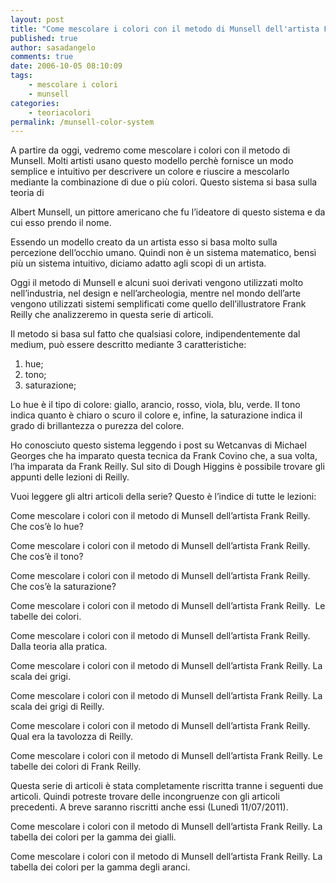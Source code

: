 ```yaml
---
layout: post
title: "Come mescolare i colori con il metodo di Munsell dell'artista Frank Reilly."
published: true
author: sasadangelo
comments: true
date: 2006-10-05 08:10:09
tags:
    - mescolare i colori
    - munsell
categories:
    - teoriacolori
permalink: /munsell-color-system
---
```




  A partire da oggi, vedremo come mescolare i colori con il metodo di Munsell. Molti artisti usano questo modello perchè fornisce un modo semplice e intuitivo per descrivere un colore e riuscire a mescolarlo mediante la combinazione di due o più colori. Questo sistema si basa sulla teoria di 
  
  Albert Munsell, un pittore americano che fu l&#8217;ideatore di questo sistema e da cui esso prendo il nome.



  Essendo un modello creato da un artista esso si basa molto sulla percezione dell&#8217;occhio umano. Quindi non è un sistema matematico, bensì più un sistema intuitivo, diciamo adatto agli scopi di un artista.



  Oggi il metodo di Munsell e alcuni suoi derivati vengono utilizzati molto nell&#8217;industria, nel design e nell&#8217;archeologia, mentre nel mondo dell&#8217;arte vengono utilizzati sistemi semplificati come quello dell&#8217;illustratore Frank Reilly che analizzeremo in questa serie di articoli.



  Il metodo si basa sul fatto che qualsiasi colore, indipendentemente dal medium, può essere descritto mediante 3 caratteristiche:


  1. hue;
  2. tono;
  3. saturazione;


  Lo hue è il tipo di colore: giallo, arancio, rosso, viola, blu, verde. Il tono indica quanto è chiaro o scuro il colore e, infine, la saturazione indica il grado di brillantezza o purezza del colore.



  Ho conosciuto questo sistema leggendo i post su Wetcanvas di Michael Georges che ha imparato questa tecnica da Frank Covino che, a sua volta, l&#8217;ha imparata da Frank Reilly. Sul sito di Dough Higgins è possibile trovare gli appunti delle lezioni di Reilly.



  Vuoi leggere gli altri articoli della serie? Questo è l&#8217;indice di tutte le lezioni:



  Come mescolare i colori con il metodo di Munsell dell&#8217;artista Frank Reilly.  Che cos&#8217;è lo hue?



  Come mescolare i colori con il metodo di Munsell dell&#8217;artista Frank Reilly.  Che cos&#8217;è il tono?



  Come mescolare i colori con il metodo di Munsell dell&#8217;artista Frank Reilly.  Che cos&#8217;è la saturazione?



  Come mescolare i colori con il metodo di Munsell dell&#8217;artista Frank Reilly.  Le tabelle dei colori.



  Come mescolare i colori con il metodo di Munsell dell&#8217;artista Frank Reilly.  Dalla teoria alla pratica.



  Come mescolare i colori con il metodo di Munsell dell&#8217;artista Frank Reilly. La scala dei grigi.



  Come mescolare i colori con il metodo di Munsell dell&#8217;artista Frank Reilly. La scala dei grigi di Reilly.



  Come mescolare i colori con il metodo di Munsell dell&#8217;artista Frank Reilly. Qual era la tavolozza di Reilly.



  Come mescolare i colori con il metodo di Munsell dell&#8217;artista Frank Reilly. Le tabelle dei colori di Frank Reilly.



  Questa serie di articoli è stata completamente riscritta tranne i seguenti due articoli. Quindi potreste trovare delle incongruenze con gli articoli precedenti. A breve saranno riscritti anche essi (Lunedì 11/07/2011).



  Come mescolare i colori con il metodo di Munsell dell&#8217;artista Frank Reilly. La tabella dei colori per la gamma dei gialli.



  Come mescolare i colori con il metodo di Munsell dell&#8217;artista Frank Reilly. La tabella dei colori per la gamma degli aranci.

